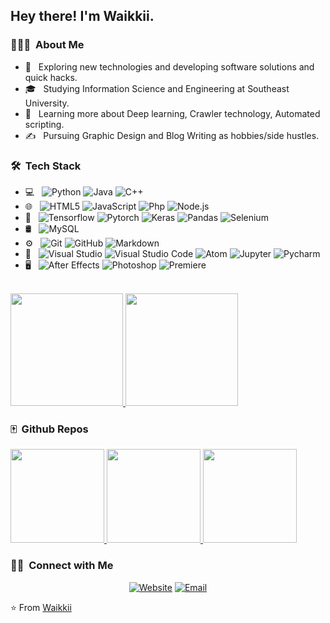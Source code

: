<h2> Hey there! I'm Waikkii.</h2>

<h3> 👨🏻‍💻 &nbsp;About Me </h3>

- 🤔 &nbsp; Exploring new technologies and developing software solutions and quick hacks.
- 🎓 &nbsp; Studying Information Science and Engineering at Southeast University.
- 🌱 &nbsp; Learning more about Deep learning, Crawler technology, Automated scripting.
- ✍️ &nbsp; Pursuing Graphic Design and Blog Writing as hobbies/side hustles.

<h3> 🛠 &nbsp;Tech Stack</h3>

- 💻 &nbsp;
  ![Python](https://img.shields.io/badge/-Python-333333?style=flat&logo=python)
  ![Java](https://img.shields.io/badge/-Java-333333?style=flat&logo=Java)
  ![C++](https://img.shields.io/badge/-C++-333333?style=flat&logo=C%2B%2B)
- 🌐 &nbsp;
  ![HTML5](https://img.shields.io/badge/-HTML5-333333?style=flat&logo=HTML5)
  ![JavaScript](https://img.shields.io/badge/-JavaScript-333333?style=flat&logo=javascript)
  ![Php](https://img.shields.io/badge/-Php-333333?style=flat&logo=php)
  ![Node.js](https://img.shields.io/badge/-Node.js-333333?style=flat&logo=node.js)
- 🔨 &nbsp;
   ![Tensorflow](https://img.shields.io/badge/-Tensorflow-333333?style=flat&logo=tensorflow)
  ![Pytorch](https://img.shields.io/badge/-Pytorch-333333?style=flat&logo=pytorch)
  ![Keras](https://img.shields.io/badge/-Keras-333333?style=flat&logo=keras)
  ![Pandas](https://img.shields.io/badge/-Pandas-333333?style=flat&logo=pandas)
  ![Selenium](https://img.shields.io/badge/-Selenium-333333?style=flat&logo=selenium)
- 🛢 &nbsp;
  ![MySQL](https://img.shields.io/badge/-MySQL-333333?style=flat&logo=mysql)
- ⚙️ &nbsp;
  ![Git](https://img.shields.io/badge/-Git-333333?style=flat&logo=git)
  ![GitHub](https://img.shields.io/badge/-GitHub-333333?style=flat&logo=github)
  ![Markdown](https://img.shields.io/badge/-Markdown-333333?style=flat&logo=markdown)
- 🔧 &nbsp;
  ![Visual Studio](https://img.shields.io/badge/-Visual%20Studio-333333?style=flat&logo=visualstudio)
  ![Visual Studio Code](https://img.shields.io/badge/-Visual%20Studio%20Code-333333?style=flat&logo=visualstudiocode)
  ![Atom](https://img.shields.io/badge/-Atom-333333?style=flat&logo=atom)
  ![Jupyter](https://img.shields.io/badge/-Jupyter-333333?style=flat&logo=jupyter)
  ![Pycharm](https://img.shields.io/badge/-Pycharm-333333?style=flat&logo=pycharm)
- 🖥 &nbsp;
  ![After Effects](https://img.shields.io/badge/-After%20Effects-333333?style=flat&logo=adobeaftereffects)
  ![Photoshop](https://img.shields.io/badge/-Photoshop-333333?style=flat&logo=adobephotoshop)
  ![Premiere](https://img.shields.io/badge/-Premiere-333333?style=flat&logo=adobepremierepro)

<br/>

<a href="https://github.com/Waikkii">
  <img height="180em" src="https://github-readme-stats.vercel.app/api?username=Waikkii&bg_color=30,e96443,904e95&title_color=fff&text_color=fff&show_icons=true" />
  <img height="180em" src="https://github-readme-stats.vercel.app/api/top-langs/?username=Waikkii&bg_color=30,904e95,e96443&title_color=fff&layout=compact" />
</a>

<h3> 🀄 &nbsp;Github Repos</h3>
<a href="https://github.com/Waikkii/gd">
  <img height="150em" src="https://github-readme-stats.vercel.app/api/pin/?username=Waikkii&repo=gd&show_owner=true" />
</a>
<a href="https://github.com/Waikkii/Waikiki_Ninja">
  <img height="150em" src="https://github-readme-stats.vercel.app/api/pin/?username=Waikkii&repo=Waikiki_Ninja&show_owner=true" />
</a>
<a href="https://github.com/Waikkii/JD_Get_Cookie">
  <img height="150em" src="https://github-readme-stats.vercel.app/api/pin/?username=Waikkii&repo=JD_Get_Cookie&show_owner=true" />
</a>
<br/>

<h3> 🤝🏻 &nbsp;Connect with Me </h3>

<p align="center">
<a href="http://waikiki.ltd/"><img alt="Website" src="https://img.shields.io/badge/Website-waikiki.ltd-blue?style=flat-square&logo=google-chrome"></a>
<a href="mailto:waikikisiwei@gmail.com"><img alt="Email" src="https://img.shields.io/badge/Email-waikikisiwei@gmail.com-blue?style=flat-square&logo=gmail"></a>
</p>

⭐️ From [Waikkii](https://github.com/Waikkii)
